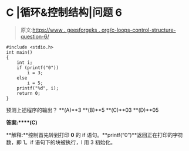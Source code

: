 # C |循环&控制结构|问题 6

> 原文:[https://www . geesforgeks . org/c-loops-control-structure-question-6/](https://www.geeksforgeeks.org/c-loops-control-structure-question-6/)

```
#include <stdio.h>
int main()
{
    int i;
    if (printf("0"))
        i = 3;
    else
        i = 5;
    printf("%d", i);
    return 0;
} 
```

预测上述程序的输出？
**(A)**3
**(B)**5
**(C)**03
**(D)**05

**答案:****(C)**

**解释:**控制首先转到打印 **0** 的 if 语句。**printf(“0”)**返回正在打印的字符数，即 1。if 语句下的块被执行，I 用 3 初始化。